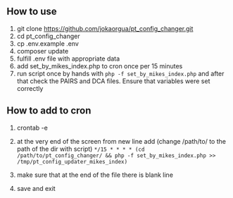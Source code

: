 ## How to use

1. git clone https://github.com/jokaorgua/pt_config_changer.git
2. cd pt_config_changer
3. cp .env.example .env
4. composer update
5. fulfill .env file with appropriate data
6. add set_by_mikes_index.php to cron once per 15 minutes
7. run script once by hands with `php -f set_by_mikes_index.php` and after that check the PAIRS and DCA files. Ensure that variables were set correctly

## How to add to cron
1. crontab -e
2. at the very end of the screen from new line add (change /path/to/ to the path of the dir with script)
` */15 * * * * (cd /path/to/pt_config_changer/ && php -f set_by_mikes_index.php >> /tmp/pt_config_updater_mikes_index) `

3. make sure that at the end of the file there is blank line
4. save and exit 